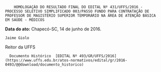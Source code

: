         HOMOLOGAÇÃO DO RESULTADO FINAL DO EDITAL Nº 431/UFFS/2016 - PROCESSO SELETIVO SIMPLIFICADO 003/PASSO FUNDO PARA CONTRATAÇÃO DE PROFESSOR DE MAGISTÉRIO SUPERIOR TEMPORÁRIO NA ÁREA DE ATENÇÃO BÁSICA EM SAÚDE - MÉDICOS  

   **Data do ato:** Chapecó-SC, 14 de junho de 2016.   
 

    Jaime Giolo   
 Reitor da UFFS 

      Documento Histórico  [EDITAL Nº 493/GR/UFFS/2016](https://www.uffs.edu.br/atos-normativos/edital/gr/2016-0493/@@download/documento_historico)     
      